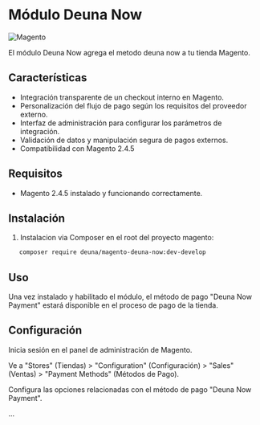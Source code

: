# Módulo Deuna Now
![Magento](https://img.shields.io/badge/Magento-2.4.5-blue.svg)

El módulo Deuna Now agrega el metodo deuna now a tu tienda Magento.

## Características
- Integración transparente de un checkout interno en Magento.
- Personalización del flujo de pago según los requisitos del proveedor externo.
- Interfaz de administración para configurar los parámetros de integración.
- Validación de datos y manipulación segura de pagos externos.
- Compatibilidad con Magento 2.4.5

## Requisitos

- Magento 2.4.5 instalado y funcionando correctamente.

## Instalación

1. Instalacion via Composer en el root del proyecto magento:

```sh
   composer require deuna/magento-deuna-now:dev-develop
```

## Uso
Una vez instalado y habilitado el módulo, el método de pago "Deuna Now Payment" estará disponible en el proceso de pago de la tienda.

## Configuración
Inicia sesión en el panel de administración de Magento.

Ve a "Stores" (Tiendas) > "Configuration" (Configuración) > "Sales" (Ventas) > "Payment Methods" (Métodos de Pago).

Configura las opciones relacionadas con el método de pago "Deuna Now Payment".

...
